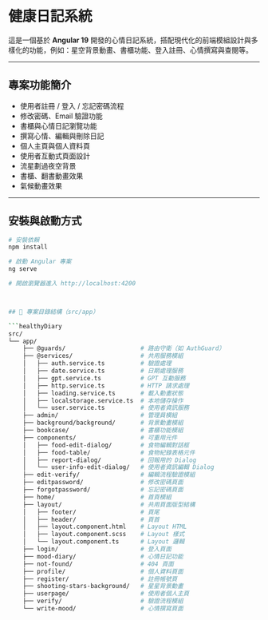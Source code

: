 # 健康日記系統

這是一個基於 **Angular 19** 開發的心情日記系統，搭配現代化的前端模組設計與多樣化的功能，例如：星空背景動畫、書櫃功能、登入註冊、心情撰寫與查閱等。

---

## 專案功能簡介

- 使用者註冊 / 登入 / 忘記密碼流程
- 修改密碼、Email 驗證功能
- 書櫃與心情日記瀏覽功能
- 撰寫心情、編輯與刪除日記
- 個人主頁與個人資料頁
- 使用者互動式頁面設計
- 流星劃過夜空背景
- 書櫃、翻書動畫效果
- 氣候動畫效果
  
---

## 安裝與啟動方式

```bash
# 安裝依賴
npm install

# 啟動 Angular 專案
ng serve

# 開啟瀏覽器進入 http://localhost:4200



## 📁 專案目錄結構（src/app）

```healthyDiary
src/
└── app/
    ├── @guards/                     # 路由守衛（如 AuthGuard）
    ├── @services/                   # 共用服務模組
    │   ├── auth.service.ts          # 驗證處理
    │   ├── date.service.ts          # 日期處理服務
    │   ├── gpt.service.ts           # GPT 互動服務
    │   ├── http.service.ts          # HTTP 請求處理
    │   ├── loading.service.ts       # 載入動畫狀態
    │   ├── localstorage.service.ts  # 本地儲存操作
    │   └── user.service.ts          # 使用者資訊服務
    ├── admin/                       # 管理員模組
    ├── background/background/       # 背景動畫模組
    ├── bookcase/                    # 書櫃功能模組
    ├── components/                  # 可重用元件
    │   ├── food-edit-dialog/        # 食物編輯對話框
    │   ├── food-table/              # 食物紀錄表格元件
    │   ├── report-dialog/           # 回報用的 Dialog
    │   └── user-info-edit-dialog/   # 使用者資訊編輯 Dialog
    ├── edit-verify/                 # 編輯流程驗證模組
    ├── editpassword/                # 修改密碼頁面
    ├── forgotpassword/              # 忘記密碼頁面
    ├── home/                        # 首頁模組
    ├── layout/                      # 共用頁面版型結構
    │   ├── footer/                  # 頁尾
    │   ├── header/                  # 頁首
    │   ├── layout.component.html    # Layout HTML
    │   ├── layout.component.scss    # Layout 樣式
    │   └── layout.component.ts      # Layout 邏輯
    ├── login/                       # 登入頁面
    ├── mood-diary/                  # 心情日記功能
    ├── not-found/                   # 404 頁面
    ├── profile/                     # 個人資料頁面
    ├── register/                    # 註冊帳號頁
    ├── shooting-stars-background/   # 星星背景動畫
    ├── userpage/                    # 使用者個人主頁
    ├── verify/                      # 驗證流程模組
    └── write-mood/                  # 心情撰寫頁面
